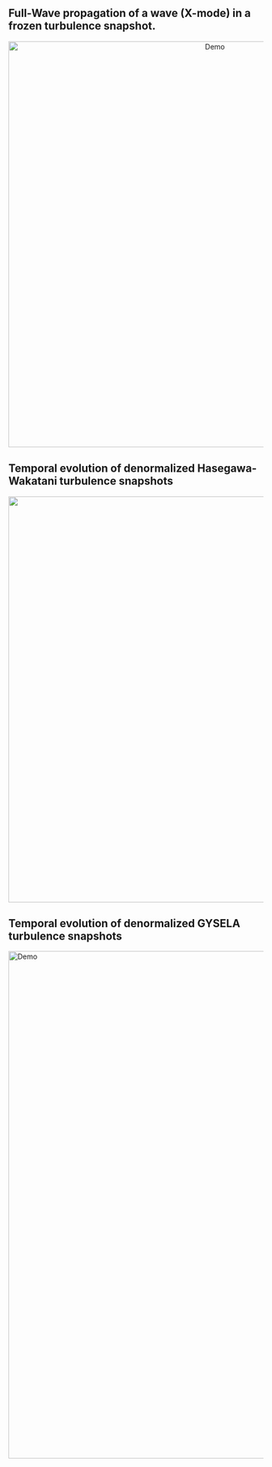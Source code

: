 ## **Full-Wave propagation of a wave (X-mode) in a frozen turbulence snapshot.**
<p align="center">
   <img src="Wave_propagation.gif" alt="Demo" width="800"/>
</p>


## **Temporal evolution of denormalized Hasegawa-Wakatani turbulence snapshots**
<p align="center">
   <img src="animation_TOKAM2D_g=0_X.gif" width="800"/>
</p>


## **Temporal evolution of denormalized GYSELA turbulence snapshots**
<img src="animation_gys_TKE_SCE_00375.gif" alt="Demo" width="1000"/>
